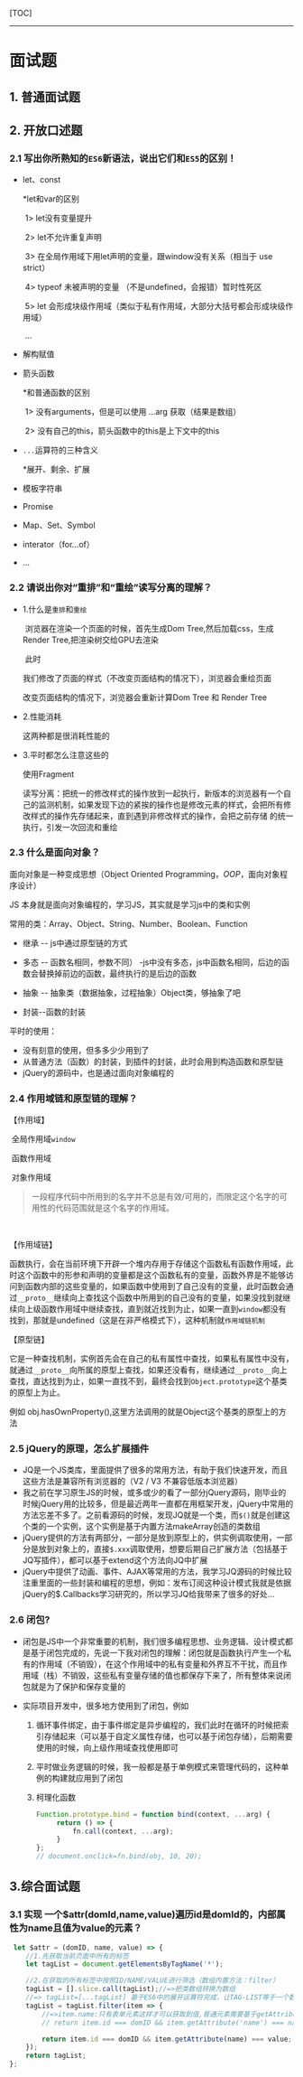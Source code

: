 [TOC]

---

# 面试题



## 1. 普通面试题



## 2. 开放口述题



### 2.1 写出你所熟知的`ES6`新语法，说出它们和`ES5`的区别！

+ let、const

  *let和var的区别

  ​	1> let没有变量提升

  ​	2> let不允许重复声明

  ​	3>  在全局作用域下用let声明的变量，跟window没有关系（相当于 use strict）

  ​	4> typeof 未被声明的变量 （不是undefined，会报错）暂时性死区

  ​	5>  let 会形成块级作用域（类似于私有作用域，大部分大括号都会形成块级作用域）

  ​	...

+ 解构赋值

+ 箭头函数

  *和普通函数的区别

  ​	1> 没有arguments，但是可以使用 ...arg 获取（结果是数组）

  ​	2> 没有自己的this，箭头函数中的this是上下文中的this

+ `...`运算符的三种含义

  *展开、剩余、扩展

+ 模板字符串

+ Promise

+ Map、Set、Symbol

+ interator（for...of）

+ ...



### 2.2 请说出你对“重排”和“重绘”读写分离的理解？

* 1.什么是`重排`和`重绘`

  ​	 浏览器在渲染一个页面的时候，首先生成Dom Tree,然后加载css，生成Render Tree,把渲染树交给GPU去渲染

  ​	此时

  我们修改了页面的样式（不改变页面结构的情况下），浏览器会重绘页面

  改变页面结构的情况下，浏览器会重新计算Dom Tree  和 Render Tree

* 2.性能消耗

  这两种都是很消耗性能的

* 3.平时都怎么注意这些的

   	使用Fragment

  ​	读写分离：把统一的修改样式的操作放到一起执行，新版本的浏览器有一个自己的监测机制，如果发现下边的紧挨的操作也是修改元素的样式，会把所有修改样式的操作先存储起来，直到遇到非修改样式的操作，会把之前存储 的统一执行，引发一次回流和重绘

### 2.3 什么是面向对象？

面向对象是一种变成思想（Object Oriented Programming，*OOP*，面向对象程序设计）

JS 本身就是面向对象编程的，学习JS，其实就是学习js中的类和实例

常用的类：Array、Object、String、Number、Boolean、Function

* 继承 -- js中通过原型链的方式

* 多态 -- 函数名相同，参数不同） -js中没有多态，js中函数名相同，后边的函数会替换掉前边的函数，最终执行的是后边的函数

* 抽象 -- 抽象类（数据抽象，过程抽象）Object类，够抽象了吧

* 封装--函数的封装

平时的使用：

* 没有刻意的使用，但多多少少用到了
* 从普通方法（函数）的封装，到插件的封装，此时会用到构造函数和原型链
* jQuery的源码中，也是通过面向对象编程的

### 2.4 作用域链和原型链的理解？

【作用域】

​	全局作用域`window`

​	函数作用域

​	对象作用域

> 一段程序代码中所用到的名字并不总是有效/可用的，而限定这个名字的可用性的代码范围就是这个名字的作用域。

​	

【作用域链】

​	函数执行，会在当前环境下开辟一个堆内存用于存储这个函数私有函数作用域，此时这个函数中的形参和声明的变量都是这个函数私有的变量，函数外界是不能够访问到函数内部的这些变量的，如果函数中使用到了自己没有的变量，此时函数会通过`__proto__`继续向上查找这个函数中所用到的自己没有的变量，如果没找到就继续向上级函数作用域中继续查找，直到就近找到为止，如果一直到`window`都没有找到，那就是undefined（这是在非严格模式下），这种机制就`作用域链机制`

【原型链】

它是一种查找机制，实例首先会在自己的私有属性中查找，如果私有属性中没有，就通过`__proto__`向所属的原型上查找，如果还没看有，继续通过`__proto__`向上查找，直达找到为止，如果一直找不到，最终会找到`Object.prototype`这个基类的原型上为止。

例如 obj.hasOwnProperty(),这里方法调用的就是Object这个基类的原型上的方法

### 2.5 jQuery的原理，怎么扩展插件



+ JQ是一个JS类库，里面提供了很多的常用方法，有助于我们快速开发，而且这些方法是兼容所有浏览器的（V2 / V3 不兼容低版本浏览器）
+ 我之前在学习原生JS的时候，或多或少的看了一部分jQuery源码，刚毕业的时候jQuery用的比较多，但是最近两年一直都在用框架开发，jQuery中常用的方法忘差不多了。之前看源码的时候，发现JQ就是一个类，而`$()`就是创建这个类的一个实例，这个实例是基于内置方法makeArray创造的类数组
+ jQuery提供的方法有两部分，一部分是放到原型上的，供实例调取使用，一部分是放到对象上的，直接`$.xxx`调取使用，想要后期自己扩展方法（包括基于JQ写插件），都可以基于extend这个方法向JQ中扩展
+ jQuery中提供了动画、事件、AJAX等常用的方法，我学习JQ源码的时候比较注重里面的一些封装和编程的思想，例如：发布订阅这种设计模式我就是依据jQuery的$.Callbacks学习研究的，所以学习JQ给我带来了很多的好处...

### 2.6 闭包?

- 闭包是JS中一个非常重要的机制，我们很多编程思想、业务逻辑、设计模式都是基于闭包完成的，先说一下我对闭包的理解：闭包就是函数执行产生一个私有的作用域（不销毁），在这个作用域中的私有变量和外界互不干扰，而且作用域（栈）不销毁，这些私有变量存储的值也都保存下来了，所有整体来说闭包就是为了保护和保存变量的

- 实际项目开发中，很多地方使用到了闭包，例如

  1. 循环事件绑定，由于事件绑定是异步编程的，我们此时在循环的时候把索引存储起来（可以基于自定义属性存储，也可以基于闭包存储），后期需要使用的时候，向上级作用域查找使用即可

  2. 平时做业务逻辑的时候，我一般都是基于单例模式来管理代码的，这种单例的构建就应用到了闭包

  3. 柯理化函数

     ```javascript
     Function.prototype.bind = function bind(context, ...arg) {
          return () => {
              fn.call(context, ...arg);
          }
     };
     // document.onclick=fn.bind(obj, 10, 20);
     ```

     

## 3.综合面试题

### 3.1 实现 一个$attr(domId,name,value)遍历id是domId的，内部属性为name且值为value的元素？

```javascript
 let $attr = (domID, name, value) => {
    //1.先获取当前页面中所有的标签
    let tagList = document.getElementsByTagName('*');

    //2.在获取的所有标签中按照ID/NAME/VALUE进行筛选（数组内置方法：filter）
    tagList = [].slice.call(tagList);//=>把类数组转换为数组
    //=> tagList=[...tagList] 基于ES6中的展开运算符完成，让TAG-LIST等于一个数组，数组中的每一项是把之前的类数组展开后得到的
    tagList = tagList.filter(item => {
        //=>item.name:只有表单元素这样才可以获取到值,普通元素需要基于getAttribute获取值
        // return item.id === domID && item.getAttribute('name') === name && (item.innerHTML === value || item.value === value);//=>传统标签获取里面的内容不是基于VALUE属性，而是基于INNER-HTML/INNER-TEXT属性完成的

        return item.id === domID && item.getAttribute(name) === value;
    });
    return tagList;
};
```

